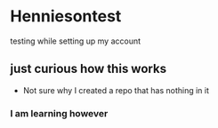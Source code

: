 # Henniesontest
testing while setting up my account
## just curious how this works
* Not sure why I created a repo that has nothing in it

### I am learning however
